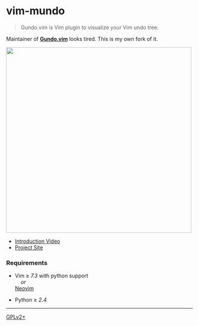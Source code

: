vim-mundo
========

> Gundo.vim is Vim plugin to visualize your Vim undo tree.

Maintainer of **[Gundo.vim](https://github.com/sjl/gundo.vim)** looks tired.
This is my own fork of it.

<img src="https://simnalamburt.github.io/vim-mundo/dist/screenshot.jpg" height="500">

* [Introduction Video][video]
* [Project Site][site]

### Requirements

*   Vim ≥ *7.3* with python support
    <br>&nbsp; &nbsp; *or*<br>
    [Neovim][]

*   Python ≥ *2.4*

--------

[GPLv2+][]

[video]: http://screenr.com/M9l
[site]: //simnalamburt.github.io/vim-mundo
[Neovim]: //neovim.org/
[GPLv2+]: http://opensource.org/licenses/gpl-2.0
